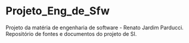 # Projeto_Eng_de_Sfw
Projeto da matéria de engenharia de software - Renato Jardim Parducci.
Repositório de fontes e documentos do projeto de SI.
